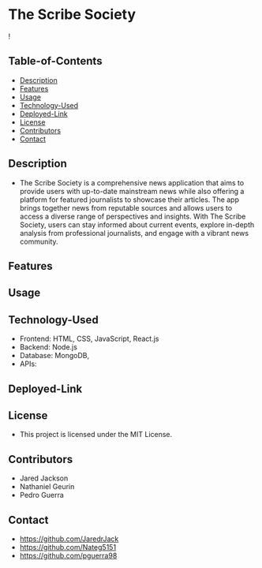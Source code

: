# The Scribe Society
!


## Table-of-Contents

* [Description](#description)
* [Features](#features)
* [Usage](#usage)
* [Technology-Used](#technology-used)
* [Deployed-Link](Deployed-Link)
* [License](#license)
* [Contributors](Contributors)
* [Contact](Contact)

## Description

 * The Scribe Society is a comprehensive news application that aims to provide users with up-to-date mainstream news while also offering a platform for featured journalists to showcase their articles. The app brings together news from reputable sources and allows users to access a diverse range of perspectives and insights. With The Scribe Society, users can stay informed about current events, explore in-depth analysis from professional journalists, and engage with a vibrant news community.

## Features


## Usage

## Technology-Used

* Frontend: HTML, CSS, JavaScript, React.js
* Backend: Node.js
* Database: MongoDB,
* APIs: 

## Deployed-Link

## License

* This project is licensed under the MIT License.

## Contributors

* Jared Jackson
* Nathaniel Geurin
* Pedro Guerra

## Contact

* https://github.com/JaredrJack
* https://github.com/Nateg5151
* https://github.com/pguerra98
